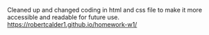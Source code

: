 Cleaned up and changed coding in html and css file to make it more accessible and readable for future use.
https://robertcalder1.github.io/homework-w1/

[](./assets/screenshots/Website-screenshot-1.PNG)
[](./assets/screenshots/Website-screenshot-2.PNG)
[](./assets/screenshots/Website-screenshot-3.PNG)